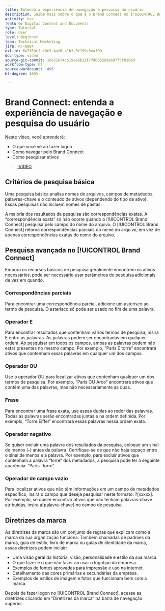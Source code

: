 ```yaml
---
title: Entenda a experiência de navegação e pesquisa do usuário
description: Saiba mais sobre o que é o Brand Connect no [!UICONTROL DAM do Workfront] e como navegar por ele.
activity: use
feature: Digital Content and Documents
type: Tutorial
role: User
level: Beginner
team: Technical Marketing
jira: KT-8984
exl-id: 6a7350cf-c9e3-4af6-a1bf-0f159e8eaf09
doc-type: video
source-git-commit: 16e31674c519ae5b11f7fd665289e697f5f816ed
workflow-type: ht
source-wordcount: '496'
ht-degree: 100%

---
```


# Brand Connect: entenda a experiência de navegação e pesquisa do usuário

Neste vídeo, você aprenderá:

* O que você vê ao fazer logon
* Como navegar pelo Brand Connect
* Como pesquisar ativos

>[!VIDEO](https://video.tv.adobe.com/v/335246/?quality=12&learn=on)

## Critérios de pesquisa básica

Uma pesquisa básica analisa nomes de arquivos, campos de metadados, palavras-chave e o conteúdo de ativos (dependendo do tipo de ativo). Essas pesquisas não incluem nomes de pastas.

A maioria dos resultados da pesquisa são correspondências exatas. A “correspondência exata” só não ocorre quando o [!UICONTROL Brand Connect] pesquisa pelo campo do nome do arquivo. O [!UICONTROL Brand Connect] retorna correspondências parciais do nome do arquivo, em vez de apenas correspondências exatas do nome do arquivo.

## Pesquisa avançada no [!UICONTROL Brand Connect]

Embora os recursos básicos de pesquisa geralmente encontrem os ativos necessários, pode ser necessário usar parâmetros de pesquisa adicionais de vez em quando.

### Correspondências parciais

Para encontrar uma correspondência parcial, adicione um asterisco ao termo de pesquisa. O asterisco só pode ser usado no fim de uma palavra.

### Operador E

Para encontrar resultados que contenham vários termos de pesquisa, insira E entre as palavras. As palavras podem ser encontradas em qualquer ordem. Ao pesquisar em todos os campos, ambas as palavras podem não estar presentes no mesmo campo. Por exemplo, “Paris E torre” encontrará ativos que contenham essas palavras em qualquer um dos campos.

### Operador OU

Use o operador OU para localizar ativos que contenham qualquer um dos termos de pesquisa. Por exemplo, “Paris OU Arco” encontrará ativos que contêm uma das palavras, mas não necessariamente as duas.

### Frase

Para encontrar uma frase exata, use aspas duplas ao redor das palavras. Todas as palavras serão encontradas juntas e na ordem definida. Por exemplo, “Torre Eiffel” encontrará essas palavras nessa ordem exata.

### Operador negativo

Se quiser excluir uma palavra dos resultados da pesquisa, coloque um sinal de menos (–) antes da palavra. Certifique-se de que não haja espaço entre o sinal de menos e a palavra. Por exemplo, para excluir ativos que contenham a palavra “torre” dos metadados, a pesquisa pode ter a seguinte aparência: “Paris -torre”.

### Operador de campo vazio

Para localizar ativos que não têm informações em um campo de metadados específico, insira o campo que deseja pesquisar neste formato: ?[xxxxx]. Por exemplo, se quiser encontrar ativos que não tenham palavras-chave atribuídas, insira a[palavra-chave] no campo de pesquisa.

## Diretrizes da marca

As diretrizes da marca são um conjunto de regras que explicam como a marca da sua organização funciona. Também chamadas de padrões da marca, guia de estilo, livro de marca ou guias de identidade da marca, essas diretrizes podem incluir:

* Uma visão geral da história, visão, personalidade e estilo da sua marca.
* O que fazer e o que não fazer ao usar o logotipo da empresa.
* Exemplos de fontes aprovadas para impressão e uso na internet.
* Detalhamento das cores primárias e secundárias da empresa.
* Exemplos de estilos de imagem e fotos que funcionam bem com a marca.

Depois de fazer logon no [!UICONTROL Brand Connect], acesse as diretrizes clicando em “Diretrizes da marca” na barra de navegação superior.
